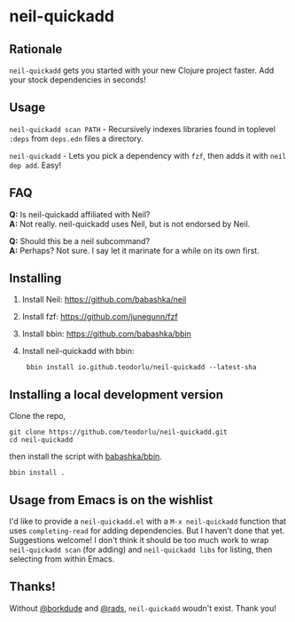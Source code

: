 # neil-quickadd

## Rationale

`neil-quickadd` gets you started with your new Clojure project faster.
Add your stock dependencies in seconds!

## Usage

`neil-quickadd scan PATH` - Recursively indexes libraries found in toplevel `:deps` from `deps.edn` files a directory.

`neil-quickadd` - Lets you pick a dependency with `fzf`, then adds it with `neil dep add`. Easy!

## FAQ

**Q:** Is neil-quickadd affiliated with Neil?
<br>
**A:** Not really. neil-quickadd uses Neil, but is not endorsed by Neil.

**Q:** Should this be a neil subcommand?
<br>
**A:** Perhaps? Not sure. I say let it marinate for a while on its own first.

## Installing

1. Install Neil: https://github.com/babashka/neil
2. Install fzf: https://github.com/junegunn/fzf
3. Install bbin: https://github.com/babashka/bbin
3. Install neil-quickadd with bbin:

        bbin install io.github.teodorlu/neil-quickadd --latest-sha

## Installing a local development version

Clone the repo,

    git clone https://github.com/teodorlu/neil-quickadd.git
    cd neil-quickadd
        
then install the script with [babashka/bbin][babashka-bbin].

    bbin install .

[babashka-bbin]: https://github.com/babashka/bbin

## Usage from Emacs is on the wishlist

I'd like to provide a `neil-quickadd.el` with a `M-x neil-quickadd` function that uses `completing-read` for adding dependencies.
But I haven't done that yet.
Suggestions welcome!
I don't think it should be too much work to wrap `neil-quickadd scan` (for adding) and `neil-quickadd libs` for listing, then selecting from within Emacs.

## Thanks!

Without [@borkdude][borkdude] and [@rads][rads], `neil-quickadd` woudn't exist. Thank you!

[borkdude]: https://github.com/borkdude/
[rads]: https://github.com/rads/
